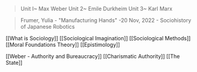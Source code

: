 > Unit I~ Max Weber
> Unit 2~ Emile Durkheim 
> Unit 3~ Karl Marx

> Frumer, Yulia - "Manufacturing Hands" -20 Nov, 2022 - Sociohistory of Japanese Robotics

[[What is Sociology]]
[[Sociological Imagination]]
[[Sociological Methods]]
[[Moral Foundations Theory]]
[[Epistimology]]

[[Weber - Authority and Bureaucracy]]
[[Charismatic Authority]]
[[The State]]